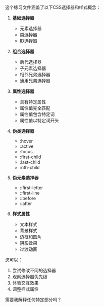 这个练习文件涵盖了以下CSS选择器和样式概念：

1. **基础选择器**
   - 元素选择器
   - 类选择器
   - ID选择器

2. **组合选择器**
   - 后代选择器
   - 子元素选择器
   - 相邻兄弟选择器
   - 通用兄弟选择器

3. **属性选择器**
   - 具有特定属性
   - 属性值完全匹配
   - 属性值包含特定词
   - 属性值以特定词开头

4. **伪类选择器**
   - :hover
   - :active
   - :focus
   - :first-child
   - :last-child
   - :nth-child

5. **伪元素选择器**
   - ::first-letter
   - ::first-line
   - ::before
   - ::after

6. **样式属性**
   - 文本样式
   - 背景样式
   - 边框和圆角
   - 阴影效果
   - 过渡动画

您可以：
1. 尝试修改不同的选择器
2. 观察选择器优先级
3. 体验交互效果
4. 调整样式属性

需要我解释任何特定部分吗？
